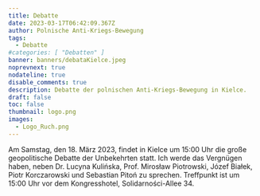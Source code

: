 ```yaml
---
title: Debatte
date: 2023-03-17T06:42:09.367Z
author: Polnische Anti-Kriegs-Bewegung
tags:
  - Debatte
#categories: [ "Debatten" ]
banner: banners/debataKielce.jpeg
noprevnext: true
nodateline: true
disable_comments: true
description: Debatte der polnischen Anti-Kriegs-Bewegung in Kielce.
draft: false
toc: false
thumbnail: logo.png
images:
  - Logo_Ruch.png
---
```


Am Samstag, den 18. März 2023, findet in Kielce um 15:00 Uhr die große geopolitische Debatte der Unbekehrten statt. Ich werde das Vergnügen haben, neben Dr. Lucyna Kulińska, Prof. Mirosław Piotrowski, Józef Białek, Piotr Korczarowski und Sebastian Pitoń zu sprechen. Treffpunkt ist um 15:00 Uhr vor dem Kongresshotel, Solidarności-Allee 34.
